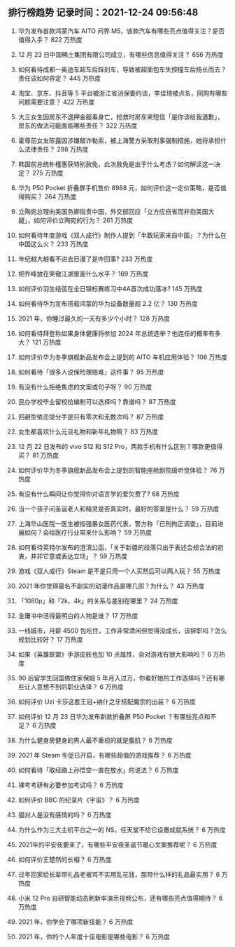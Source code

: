 
## 排行榜趋势 记录时间：2021-12-24 09:56:48
  
  1. 华为发布首款鸿蒙汽车 AITO 问界 M5，该款汽车有哪些亮点值得关注？是否值得入手？ 822 万热度
    
  2. 12 月 23 日中国稀土集团有限公司成立，有哪些信息值得关注？ 656 万热度
    
  3. 如何看待成都一奥迪车超车后踩刹车，导致被超面包车失控撞车后扬长而去？责任该如何界定？ 445 万热度
    
  4. 淘宝、京东、抖音等 5 平台被浙江省消保委约谈，李佳琦被点名，网购有哪些问题需要注意？ 422 万热度
    
  5. 大三女生因房东不退押金服毒身亡，抢救时房东来短信「是你该给我道歉」，房东的做法可能面临哪些责任？ 322 万热度
    
  6. 霍尊前女友陈露因涉嫌敲诈勒索，被上海警方采取刑事强制措施，她将承担什么法律责任？ 298 万热度
    
  7. 韩国前总统朴槿惠获特别赦免，此次赦免是出于什么考虑？如何解读这一决定？ 275 万热度
    
  8. 华为 P50 Pocket 折叠屏手机售价 8988 元，如何评价这一定价策略，是否值得购买？ 264 万热度
    
  9. 立陶宛总理向美国务卿指责中国，外交部回应「立方应自省而非抱美国大腿」，如何评价立陶宛的行为？ 261 万热度
    
  10. 如何看待年度游戏《双人成行》制作人提到「半数玩家来自中国」？为什么在中国这么火？ 233 万热度
    
  11. 年纪越大越看不进去日漫了是咋回事? 233 万热度
    
  12. 把乔峰放在笑傲江湖里面什么水平？ 169 万热度
    
  13. 如何评价羽生结弦在全日锦标赛练习中4A首次成功落冰? 145 万热度
    
  14. 如何看待华为宣布搭载鸿蒙的华为设备数量超 2.2 亿？ 130 万热度
    
  15. 2021 年，你睡过最久的一天有多少个小时？ 128 万热度
    
  16. 如何看待拜登称如果身体健康将参加 2024 年总统选举？他连任的概率有多大？ 121 万热度
    
  17. 如何评价华为冬季旗舰新品发布会上提到的 AITO 车机应用体验？ 106 万热度
    
  18. 如何看待「很多人说保险理赔难」这件事？ 95 万热度
    
  19. 有没有什么拒绝焦虑的文案或句子呀？ 90 万热度
    
  20. 民办学校毕业留校给编制可以选择吗？靠谱吗？ 87 万热度
    
  21. 回避型依恋提分手是只有零次和无数次吗？ 87 万热度
    
  22. 女生都喜欢什么元旦礼物和新年礼物啊？ 83 万热度
    
  23. 12 月 22 日发布的 vivo S12 和 S12 Pro，两款手机有什么区别？哪款更值得买？ 81 万热度
    
  24. 如何评价华为冬季旗舰新品发布会上提到的智能座舱剧院级听觉体验？ 76 万热度
    
  25. 有没有什么瞬间让你觉得你对语言学的爱欠费了? 68 万热度
    
  26. 当一个孩子问圣诞老人和精灵是否真实时，最好的答案是什么？ 59 万热度
    
  27. 上海华山医院一医生被指强暴女医药代表，警方称「已刑拘正调查」，目前进展如何？会给医疗行业带来什么影响？ 59 万热度
    
  28. 如何看待英特尔发布的澄清公函，「关于新疆的段落只出于表述合规合法的初衷，并非它意或表达立场」？ 59 万热度
    
  29. 游戏《双人成行》Steam 是不是只用一个人买然后可以两人玩？ 55 万热度
    
  30. 2021 年你觉得最名不副实的动漫作品是哪几部？为什么？ 43 万热度
    
  31. 「1080p」和「2k、4k」的关系与差别在哪里？ 24 万热度
    
  32. 金庸书中活得最明白的人物是谁？ 17 万热度
    
  33. 一线城市，月薪 4500 包吃住，工作非常清闲但觉得没成长，该辞职吗？怎么规划比较好？ 17 万热度
    
  34. 如果《英雄联盟》手游皮肤也加 10 点属性，会对游戏有很大影响吗？ 6 万热度
    
  35. 90 后留学生回国做住家保姆 5 年月入过万，你看好她的工作选择吗？还有哪些让人意想不到的职业选择？ 6 万热度
    
  36. 如何评价 Uzi 卡莎这套王冠+纳什之牙搭配魔宗的出装？ 6 万热度
    
  37. 如何评价 12 月 23 日华为发布新款折叠屏 P50 Pocket ？有哪些亮点和不足？ 6 万热度
    
  38. 为什么健身房健身的男人最不重视的就是腹肌？ 6 万热度
    
  39. 2021 年 Steam 冬促已开启，有哪些超值的游戏推荐？ 6 万热度
    
  40. 如何看待「取经路上孙悟空一直在放水」的说法？ 6 万热度
    
  41. 裸考考研有必要参加考试吗？ 6 万热度
    
  42. 如何评价 BBC 的纪录片《宇宙》？ 6 万热度
    
  43. 猫对人是没有感情的吗？ 6 万热度
    
  44. 为什么作为三大主机平台之一的 NS，任天堂不给它设置成就系统？ 6 万热度
    
  45. 2021年的平安夜要来了，有哪些平安夜圣诞节暖心文案推荐呢？ 6 万热度
    
  46. 如何评价王楚然的长相？ 6 万热度
    
  47. 过年回家给长辈带礼品老被骂不实用乱花钱，那带什么样的礼品最实用？ 6 万热度
    
  48. 小米 12 Pro 自研智能动态刷新率演示视频公布，还有哪些亮点值得期待？ 6 万热度
    
  49. 2021 年，你学会了哪项新技能？ 6 万热度
    
  50. 2021 年，你的个人年度十佳电影是哪些电影？ 6 万热度
    